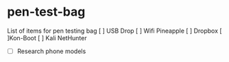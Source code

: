 # pen-test-bag
List of items for pen testing bag
[ ] USB Drop 
[ ] Wifi Pineapple
[ ] Dropbox
[ ]Kon-Boot
[ ] Kali NetHunter
  * [ ] Research phone models
  
